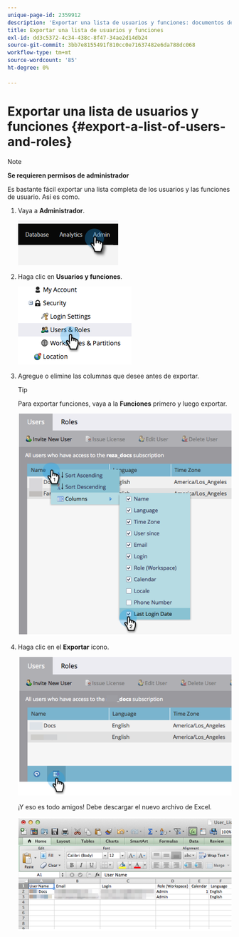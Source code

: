```yaml
---
unique-page-id: 2359912
description: 'Exportar una lista de usuarios y funciones: documentos de Marketo: documentación del producto'
title: Exportar una lista de usuarios y funciones
exl-id: dd3c5372-4c34-438c-8f47-34ae2d14db24
source-git-commit: 3bb7e8155491f810cc0e71637482e6da788dc068
workflow-type: tm+mt
source-wordcount: '85'
ht-degree: 0%

---
```


# Exportar una lista de usuarios y funciones {#export-a-list-of-users-and-roles}

>[!NOTE]
>
>**Se requieren permisos de administrador**

Es bastante fácil exportar una lista completa de los usuarios y las funciones de usuario. Así es como.

1. Vaya a **Administrador**.

   ![](assets/export-a-list-of-users-and-roles-1.png)

1. Haga clic en **Usuarios y funciones**.

   ![](assets/export-a-list-of-users-and-roles-2.png)

1. Agregue o elimine las columnas que desee antes de exportar.

   >[!TIP]
   >
   >Para exportar funciones, vaya a la **Funciones** primero y luego exportar.

   ![](assets/export-a-list-of-users-and-roles-3.png)

1. Haga clic en el **Exportar** icono.

   ![](assets/export-a-list-of-users-and-roles-4.png)

   ¡Y eso es todo amigos! Debe descargar el nuevo archivo de Excel.

   ![](assets/export-a-list-of-users-and-roles-5.png)
